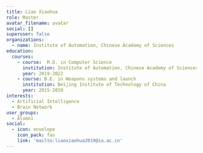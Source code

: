 ```yaml
---
title: Liao Xiaohua
role: Master
avatar_filename: avatar
social: []
superuser: false
organizations:
  - name: Institute of Automation, Chinese Academy of Sciences
education:
  courses:
    - course:  M.D. in Computer Science
      institution: Institute of Automation, Chinese Academy of Sciences
      year: 2019-2022
    - course: B.E. in Weapons systems and launch 
      institution: Beijing Institute of Technology of China
      year: 2015-2019
interests:
  - Artificial Intelligence
  - Brain Network
user_groups:
  - Alumni
social:
  - icon: envelope
    icon_pack: fas
    link: 'mailto:liaoxiaohua2019@ia.ac.cn'
---
```


